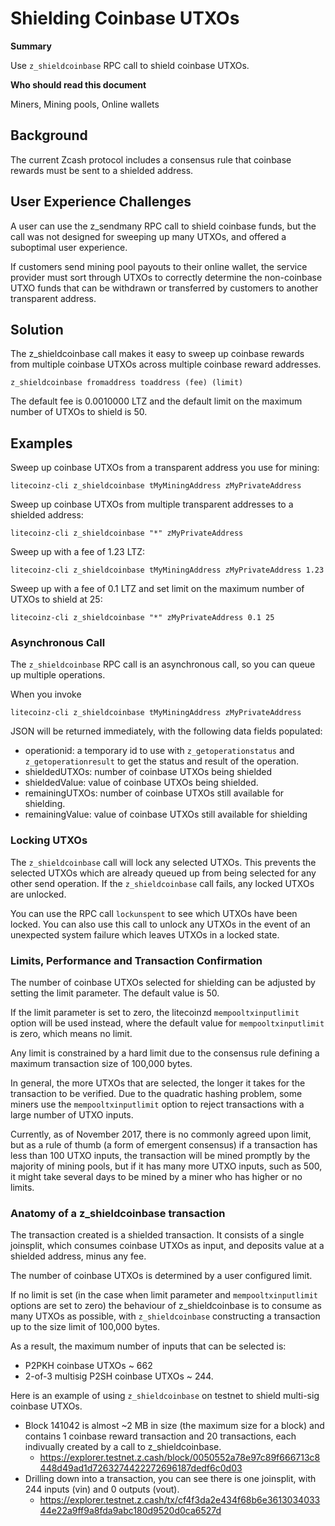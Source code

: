 # Shielding Coinbase UTXOs

**Summary**

Use `z_shieldcoinbase` RPC call to shield coinbase UTXOs.

**Who should read this document**

Miners, Mining pools, Online wallets

## Background

The current Zcash protocol includes a consensus rule that coinbase rewards must be sent to a shielded address.

## User Experience Challenges

A user can use the z_sendmany RPC call to shield coinbase funds, but the call was not designed for sweeping up many UTXOs, and offered a suboptimal user experience.

If customers send mining pool payouts to their online wallet, the service provider must sort through UTXOs to correctly determine the non-coinbase UTXO funds that can be withdrawn or transferred by customers to another transparent address.

## Solution

The z_shieldcoinbase call makes it easy to sweep up coinbase rewards from multiple coinbase UTXOs across multiple coinbase reward addresses.

    z_shieldcoinbase fromaddress toaddress (fee) (limit)

The default fee is 0.0010000 LTZ and the default limit on the maximum number of UTXOs to shield is 50.

## Examples

Sweep up coinbase UTXOs from a transparent address you use for mining:

    litecoinz-cli z_shieldcoinbase tMyMiningAddress zMyPrivateAddress

Sweep up coinbase UTXOs from multiple transparent addresses to a shielded address:

    litecoinz-cli z_shieldcoinbase "*" zMyPrivateAddress

Sweep up with a fee of 1.23 LTZ:

    litecoinz-cli z_shieldcoinbase tMyMiningAddress zMyPrivateAddress 1.23

Sweep up with a fee of 0.1 LTZ and set limit on the maximum number of UTXOs to shield at 25:

    litecoinz-cli z_shieldcoinbase "*" zMyPrivateAddress 0.1 25

### Asynchronous Call

The `z_shieldcoinbase` RPC call is an asynchronous call, so you can queue up multiple operations. 

When you invoke

    litecoinz-cli z_shieldcoinbase tMyMiningAddress zMyPrivateAddress

JSON will be returned immediately, with the following data fields populated:

- operationid: a temporary id to use with `z_getoperationstatus` and `z_getoperationresult` to get the status and result of the operation.
- shieldedUTXOs: number of coinbase UTXOs being shielded
- shieldedValue: value of coinbase UTXOs being shielded.
- remainingUTXOs: number of coinbase UTXOs still available for shielding.
- remainingValue: value of coinbase UTXOs still available for shielding

### Locking UTXOs

The `z_shieldcoinbase` call will lock any selected UTXOs. This prevents the selected UTXOs which are already queued up from being selected for any other send operation.  If the `z_shieldcoinbase` call fails, any locked UTXOs are unlocked.

You can use the RPC call `lockunspent` to see which UTXOs have been locked.  You can also use this call to unlock any UTXOs in the event of an unexpected system failure which leaves UTXOs in a locked state.

### Limits, Performance and Transaction Confirmation

The number of coinbase UTXOs selected for shielding can be adjusted by setting the limit parameter. The default value is 50.

If the limit parameter is set to zero, the litecoinzd `mempooltxinputlimit` option will be used instead, where the default value for `mempooltxinputlimit` is zero, which means no limit.

Any limit is constrained by a hard limit due to the consensus rule defining a maximum transaction size of 100,000 bytes.

In general, the more UTXOs that are selected, the longer it takes for the transaction to be verified.  Due to the quadratic hashing problem, some miners use the `mempooltxinputlimit` option to reject transactions with a large number of UTXO inputs.

Currently, as of November 2017, there is no commonly agreed upon limit, but as a rule of thumb (a form of emergent consensus) if a transaction has less than 100 UTXO inputs, the transaction will be mined promptly by the majority of mining pools, but if it has many more UTXO inputs, such as 500, it might take several days to be mined by a miner who has higher or no limits.

### Anatomy of a z_shieldcoinbase transaction

The transaction created is a shielded transaction.  It consists of a single joinsplit, which consumes coinbase UTXOs as input, and deposits value at a shielded address, minus any fee.

The number of coinbase UTXOs is determined by a user configured limit.

If no limit is set (in the case when limit parameter and `mempooltxinputlimit` options are set to zero) the behaviour of z_shieldcoinbase is to consume as many UTXOs as possible, with `z_shieldcoinbase` constructing a transaction up to the size limit of 100,000 bytes.

As a result, the maximum number of inputs that can be selected is:

- P2PKH coinbase UTXOs ~ 662
- 2-of-3 multisig P2SH coinbase UTXOs ~ 244.

Here is an example of using `z_shieldcoinbase` on testnet to shield multi-sig coinbase UTXOs.

- Block 141042 is almost ~2 MB in size (the maximum size for a block) and contains 1 coinbase reward transaction and 20 transactions, each indivually created by a call to z_shieldcoinbase.
  - https://explorer.testnet.z.cash/block/0050552a78e97c89f666713c8448d49ad1d7263274422272696187dedf6c0d03
- Drilling down into a transaction, you can see there is one joinsplit, with 244 inputs (vin) and 0 outputs (vout).
  - https://explorer.testnet.z.cash/tx/cf4f3da2e434f68b6e361303403344e22a9ff9a8fda9abc180d9520d0ca6527d


